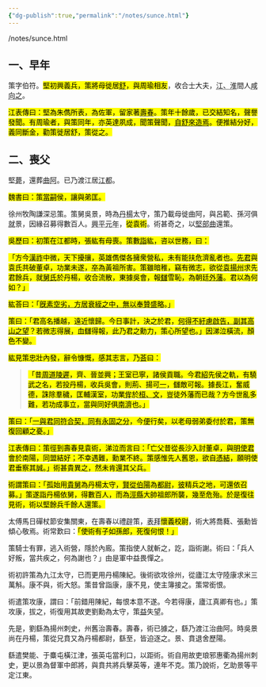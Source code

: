 ```yaml
---
{"dg-publish":true,"permalink":"/notes/sunce.html"}
---
```


/notes/sunce.html

## 一、早年
策字伯符。<mark class="hltr-r">堅初興義兵，策將母徙居<abbr title="揚州盧江郡舒縣，周瑜的家鄉。">舒</abbr>，與周瑜相友</mark>，收合士大夫，<abbr title="長江、淮水。盧江郡剛好夾在南邊的長江與北邊的淮水中間。">江、淮</abbr>間人<abbr title="都向慕孫策及周瑜">咸向之</abbr>。

<mark class="hltr-g">江表傳曰：堅為朱儁所表，為佐軍，留家著<abbr title="揚州九江郡壽春縣">壽春</abbr>。策年十餘歲，已交結知名，聲譽發聞。有周瑜者，與策同年，亦英達夙成，聞策聲聞，<abbr title="造，來到、抵達。從舒縣到壽春有一百多公里，周瑜行動力超強。">自舒來造焉</abbr>。便推結分好，義同斷金，勸策徙居舒，策從之。</mark>

## 二、喪父

堅<abbr title="薨ㄏㄨㄥ，高官或諸侯過世。">薨</abbr>，還葬<abbr title="揚州吳郡曲阿縣">曲阿</abbr>。已乃渡江居<abbr title="徐州廣陵郡江都縣，在長江北岸，離曲阿很近。">江都</abbr>。

<mark class="hltr-g">魏書曰：策<abbr title="應當繼承">當嗣</abbr>侯，讓與弟匡。</mark>

徐州牧陶謙深忌策。策舅吳景，時為<abbr title="揚州丹陽郡">丹楊</abbr>太守，策乃載母徙曲阿，與呂範、孫河俱<abbr title="投靠">就</abbr>景，因緣召募得數百人。<abbr title="漢獻帝劉協 西元194年">興平元年</abbr>，<mark class="hltr-r">從袁術</mark>。術甚奇之，以<abbr title="孫堅的部隊">堅部曲</abbr>還策。

<mark class="hltr-g">吳歷曰：初策在江都時，張紘有母喪。策數<abbr title="拜訪">詣</abbr>紘，咨以世務，曰：</mark>

<mark class="hltr-g">「方今<abbr title="漢室">漢祚</abbr>中微，天下擾攘，英雄儁傑各擁衆營私，未有能扶危濟亂者也。<abbr title="先父、亡父，指孫堅。">先君</abbr>與袁氏共破董卓，功業未遂，<abbr title="最終">卒</abbr>為黃祖所害。策雖暗稚，竊有微志，欲從<abbr title="袁術">袁揚州</abbr>求先君餘兵，就<abbr title="吳景">舅氏</abbr>於丹楊，收合流散，東據吳會，報<abbr title="仇的異體字">讎</abbr>雪恥，為朝廷<abbr title="'封地諸侯，指朝廷外的輔助勢力。">外藩</abbr>。君以為何如？」</mark>

<mark class="hltr-g">紘荅曰：「<abbr title="我一向才疏學淺，又正在服喪中，無法替你出謀劃策。素，一向。空劣，拙劣又沒料。衰絰ㄘㄨㄟㄉㄧㄝˊ，喪服。">旣素空劣，方居衰絰之中，無以奉贊盛略</abbr>。」</mark>

<mark class="hltr-g">策曰：「君高名播越，遠近懷歸。今日事計，決之於君，<abbr title="您為何不直言相告，好對得起您崇高的聲望？另一種可能是：因為您擁有崇高的聲望，我謹慎思考完後怎麼能不來請教您的意見？">何得不紆慮啟告，副其高山之望</abbr>？若微志得展，血讎得報，此乃君之勳力，策心所望也。」因涕泣橫流，顏色不變。</mark>

<mark class="hltr-g">紘見策忠壯內發，辭令慷慨，感其志言，乃<abbr title="答的異體字">荅</abbr>曰：</mark>

> <mark class="hltr-g">「昔<abbr title="周朝政道衰微時">周道陵遲</abbr>，齊、晉並興；王室已寧，諸侯貢職。今君<abbr title="傳承、接續">紹</abbr>先侯之軌，有驍武之名，<mark class="hltr-r">若投丹楊，收兵吳會</mark>，則荊、揚可<abbr title="合而為一">一</abbr>，讎敵可報。據長江，奮威德，誅除羣穢，匡輔漢室，功業<abbr title="相等於">侔</abbr>於<abbr title="齊桓公、晉文公。齊桓公是春秋時代齊國的君王，為春秋五霸之首，也是管仲的老闆；晉文公則是晉國國君，也是春秋五霸之一。">桓、文</abbr>，豈徒外藩而已哉？方今世亂多難，若功成事立，當與同好俱<abbr title="往南過河，指南渡長江創業。">南濟</abbr>也。」</mark>

<mark class="hltr-g">策曰：「<abbr title="我的看法與您一模一樣，我們之間又有穩固的交情。">一與君同符合契，同有永固之分</abbr>，今<abbr title="將要">便</abbr>行矣，以老母弱弟委付於君，策無復回顧之憂。」</mark>

<mark class="hltr-g">江表傳曰：策徑到壽春見袁術，涕泣而言曰：「亡父昔從長沙入討董卓，與<abbr title="指袁術。使君是對官員的尊稱，明是英明的意思。">明使君</abbr>會於南陽，同盟結好；不幸遇難，勳業不終。策感惟先人舊恩，欲自<abbr title="投靠、歸附">憑結</abbr>，願明使君垂察其誠。」術甚貴異之，然未肯還其父兵。</mark>

<mark class="hltr-g">術謂策曰：「孤始用<abbr title="你的舅舅，指吳景。">貴舅</abbr>為丹楊太守，<abbr title="你的堂兄孫伯陽，指孫賁。">賢從伯陽</abbr>為<abbr title="指丹陽郡的都尉，軍官職。">都尉</abbr>，<abbr title="那裡是">彼</abbr>精兵之地，可還依召募。」<mark class="hltr-r">策遂詣丹楊依舅</mark>，得數百人，<mark class="hltr-r">而為<abbr title="揚州丹陽郡涇縣">涇縣</abbr>大帥祖郎所襲</mark>，幾至危殆。於是復往見術，術以堅餘兵千餘人還策。</mark>

太傅馬日磾杖節安集關東，在壽春以禮<abbr title="徵召">辟</abbr>策，<abbr title="上表請朝廷任命為">表拜</abbr><mark class="hltr-r">懷義校尉</mark>，術大將喬蕤、張勳皆傾心敬焉。術常歎曰：<mark class="hltr-r">「使術有子如孫郎，死復何恨！」</mark>

策騎士有罪，逃入術營，隱於內廄。策指使人就斬之，訖，詣術謝。術曰：「兵人好叛，當共疾之，何為謝也？」由是軍中益畏憚之。

術初許策為九江太守，已而更用丹楊陳紀。後術欲攻徐州，從廬江太守陸康求米三萬斛。康不與，術大怒。策昔曾詣康，康不見，使主簿接之。策常銜恨。

術遣策攻康，謂曰：「前錯用陳紀，每恨本意不遂。今若得康，廬江真卿有也。」策攻康，拔之，術復用其故吏劉勳為太守，策<abbr title="更加">益</abbr>失望。

先是，劉繇為揚州刺史，州舊治壽春。壽春，術已據之，繇乃渡江治曲阿。時吳景尚在丹楊，策從兄賁又為丹楊都尉，繇至，皆迫逐之。景、賁退舍歷陽。

繇遣樊能、于麋屯橫江津，張英屯當利口，以距術。術自用故吏琅邪惠衢為揚州刺史，更以景為督軍中郎將，與賁共將兵擊英等，連年不克。策乃說術，乞助景等平定江東。
